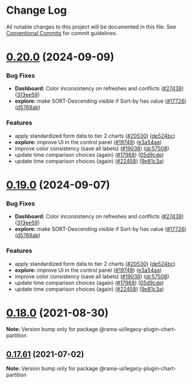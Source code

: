 <!--
  Licensed to the Apache Software Foundation (ASF) under one
  or more contributor license agreements.  See the NOTICE file
  distributed with this work for additional information
  regarding copyright ownership.  The ASF licenses this file
  to you under the Apache License, Version 2.0 (the
  "License"); you may not use this file except in compliance
  with the License.  You may obtain a copy of the License at

    http://www.apache.org/licenses/LICENSE-2.0

  Unless required by applicable law or agreed to in writing,
  software distributed under the License is distributed on an
  "AS IS" BASIS, WITHOUT WARRANTIES OR CONDITIONS OF ANY
  KIND, either express or implied.  See the License for the
  specific language governing permissions and limitations
  under the License.
-->

# Change Log

All notable changes to this project will be documented in this file.
See [Conventional Commits](https://conventionalcommits.org) for commit guidelines.

# [0.20.0](https://github.com/iamjpsingh/rama/compare/v2021.41.0...v0.20.0) (2024-09-09)

### Bug Fixes

- **Dashboard:** Color inconsistency on refreshes and conflicts ([#27439](https://github.com/iamjpsingh/rama/issues/27439)) ([313ee59](https://github.com/iamjpsingh/rama/commit/313ee596f5435894f857d72be7269d5070c8c964))
- **explore:** make SORT-Descending visible if Sort-by has value ([#17726](https://github.com/iamjpsingh/rama/issues/17726)) ([d5768ab](https://github.com/iamjpsingh/rama/commit/d5768ab649a70fd4f541ad4982498f622160b220))

### Features

- apply standardized form data to tier 2 charts ([#20530](https://github.com/iamjpsingh/rama/issues/20530)) ([de524bc](https://github.com/iamjpsingh/rama/commit/de524bc59f011fd361dcdb7d35c2cb51f7eba442))
- **explore:** improve UI in the control panel ([#19748](https://github.com/iamjpsingh/rama/issues/19748)) ([e3a54aa](https://github.com/iamjpsingh/rama/commit/e3a54aa3c15bdd0c970aa73f898288a408205c97))
- improve color consistency (save all labels) ([#19038](https://github.com/iamjpsingh/rama/issues/19038)) ([dc57508](https://github.com/iamjpsingh/rama/commit/dc575080d7e43d40b1734bb8f44fdc291cb95b11))
- update time comparison choices (again) ([#17968](https://github.com/iamjpsingh/rama/issues/17968)) ([05d9cde](https://github.com/iamjpsingh/rama/commit/05d9cde203b99f8c63106446f0be58668cc9f0c9))
- update time comparison choices (again) ([#22458](https://github.com/iamjpsingh/rama/issues/22458)) ([9e81c3a](https://github.com/iamjpsingh/rama/commit/9e81c3a1192a18226d505178d16e1e395917a719))

# [0.19.0](https://github.com/iamjpsingh/rama/compare/v2021.41.0...v0.19.0) (2024-09-07)

### Bug Fixes

- **Dashboard:** Color inconsistency on refreshes and conflicts ([#27439](https://github.com/iamjpsingh/rama/issues/27439)) ([313ee59](https://github.com/iamjpsingh/rama/commit/313ee596f5435894f857d72be7269d5070c8c964))
- **explore:** make SORT-Descending visible if Sort-by has value ([#17726](https://github.com/iamjpsingh/rama/issues/17726)) ([d5768ab](https://github.com/iamjpsingh/rama/commit/d5768ab649a70fd4f541ad4982498f622160b220))

### Features

- apply standardized form data to tier 2 charts ([#20530](https://github.com/iamjpsingh/rama/issues/20530)) ([de524bc](https://github.com/iamjpsingh/rama/commit/de524bc59f011fd361dcdb7d35c2cb51f7eba442))
- **explore:** improve UI in the control panel ([#19748](https://github.com/iamjpsingh/rama/issues/19748)) ([e3a54aa](https://github.com/iamjpsingh/rama/commit/e3a54aa3c15bdd0c970aa73f898288a408205c97))
- improve color consistency (save all labels) ([#19038](https://github.com/iamjpsingh/rama/issues/19038)) ([dc57508](https://github.com/iamjpsingh/rama/commit/dc575080d7e43d40b1734bb8f44fdc291cb95b11))
- update time comparison choices (again) ([#17968](https://github.com/iamjpsingh/rama/issues/17968)) ([05d9cde](https://github.com/iamjpsingh/rama/commit/05d9cde203b99f8c63106446f0be58668cc9f0c9))
- update time comparison choices (again) ([#22458](https://github.com/iamjpsingh/rama/issues/22458)) ([9e81c3a](https://github.com/iamjpsingh/rama/commit/9e81c3a1192a18226d505178d16e1e395917a719))

# [0.18.0](https://github.com/apache-rama/rama-ui/compare/v0.17.87...v0.18.0) (2021-08-30)

**Note:** Version bump only for package @rama-ui/legacy-plugin-chart-partition

## [0.17.61](https://github.com/apache-rama/rama-ui/compare/v0.17.60...v0.17.61) (2021-07-02)

**Note:** Version bump only for package @rama-ui/legacy-plugin-chart-partition
